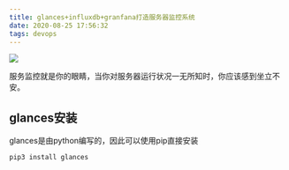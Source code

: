 ```yaml
---
title: glances+influxdb+granfana打造服务器监控系统
date: 2020-08-25 17:56:32
tags: devops
---
```


![](http://img.rc5j.cn/blog20200825175740.png)

服务监控就是你的眼睛，当你对服务器运行状况一无所知时，你应该感到坐立不安。

<!--more-->

## glances安装

glances是由python编写的，因此可以使用pip直接安装

```
pip3 install glances
```
